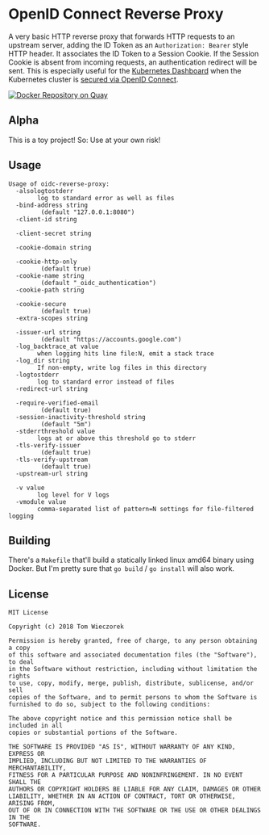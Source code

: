 # OpenID Connect Reverse Proxy

A very basic HTTP reverse proxy that forwards HTTP requests to an upstream
server, adding the ID Token as an `Authorization: Bearer` style HTTP header.
It associates the ID Token to a Session Cookie. If the Session Cookie is
absent from incoming requests, an authentication redirect will be sent. This
is especially useful for the [Kubernetes Dashboard][kdb] when the Kubernetes
cluster is [secured via OpenID Connect][k8s-oidc].

[![Docker Repository on Quay](https://quay.io/repository/twz123/oidc-reverse-proxy/status "Docker Repository on Quay")](https://quay.io/repository/twz123/oidc-reverse-proxy)

[kdb]: https://github.com/kubernetes/dashboard
[k8s-oidc]: https://kubernetes.io/docs/admin/authentication/#openid-connect-tokens

## Alpha

This is a toy project! So: Use at your own risk!

## Usage

```
Usage of oidc-reverse-proxy:
  -alsologtostderr
    	log to standard error as well as files
  -bind-address string
    	 (default "127.0.0.1:8080")
  -client-id string
    	
  -client-secret string
    	
  -cookie-domain string
    	
  -cookie-http-only
    	 (default true)
  -cookie-name string
    	 (default "_oidc_authentication")
  -cookie-path string
    	
  -cookie-secure
    	 (default true)
  -extra-scopes string
    	
  -issuer-url string
    	 (default "https://accounts.google.com")
  -log_backtrace_at value
    	when logging hits line file:N, emit a stack trace
  -log_dir string
    	If non-empty, write log files in this directory
  -logtostderr
    	log to standard error instead of files
  -redirect-url string
    	
  -require-verified-email
    	 (default true)
  -session-inactivity-threshold string
    	 (default "5m")
  -stderrthreshold value
    	logs at or above this threshold go to stderr
  -tls-verify-issuer
    	 (default true)
  -tls-verify-upstream
    	 (default true)
  -upstream-url string
    	
  -v value
    	log level for V logs
  -vmodule value
    	comma-separated list of pattern=N settings for file-filtered logging
```

## Building

There's a `Makefile` that'll build a statically linked linux amd64 binary
using Docker. But I'm pretty sure that `go build` / `go install` will also
work.

## License

    MIT License

    Copyright (c) 2018 Tom Wieczorek

    Permission is hereby granted, free of charge, to any person obtaining a copy
    of this software and associated documentation files (the "Software"), to deal
    in the Software without restriction, including without limitation the rights
    to use, copy, modify, merge, publish, distribute, sublicense, and/or sell
    copies of the Software, and to permit persons to whom the Software is
    furnished to do so, subject to the following conditions:

    The above copyright notice and this permission notice shall be included in all
    copies or substantial portions of the Software.

    THE SOFTWARE IS PROVIDED "AS IS", WITHOUT WARRANTY OF ANY KIND, EXPRESS OR
    IMPLIED, INCLUDING BUT NOT LIMITED TO THE WARRANTIES OF MERCHANTABILITY,
    FITNESS FOR A PARTICULAR PURPOSE AND NONINFRINGEMENT. IN NO EVENT SHALL THE
    AUTHORS OR COPYRIGHT HOLDERS BE LIABLE FOR ANY CLAIM, DAMAGES OR OTHER
    LIABILITY, WHETHER IN AN ACTION OF CONTRACT, TORT OR OTHERWISE, ARISING FROM,
    OUT OF OR IN CONNECTION WITH THE SOFTWARE OR THE USE OR OTHER DEALINGS IN THE
    SOFTWARE.
